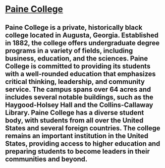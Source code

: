 # [Paine College](https://paine.edu/web/about/about)
## Paine College is a private, historically black college located in Augusta, Georgia. Established in 1882, the college offers undergraduate degree programs in a variety of fields, including business, education, and the sciences. Paine College is committed to providing its students with a well-rounded education that emphasizes critical thinking, leadership, and community service. The campus spans over 64 acres and includes several notable buildings, such as the Haygood-Holsey Hall and the Collins-Callaway Library. Paine College has a diverse student body, with students from all over the United States and several foreign countries. The college remains an important institution in the United States, providing access to higher education and preparing students to become leaders in their communities and beyond.
